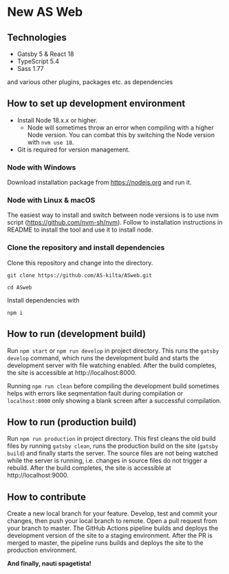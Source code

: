 # New AS Web

## Technologies

- Gatsby 5 & React 18
- TypeScript 5.4
- Sass 1.77

and various other plugins, packages etc. as dependencies

## How to set up development environment

- Install Node 18.x.x or higher.
  - Node will sometimes throw an error when compiling with a higher Node version. You can combat this by switching the Node version with `nvm use 18`.
- Git is required for version management.

### Node with Windows

Download installation package from https://nodejs.org and run it.

### Node with Linux & macOS

The easiest way to install and switch between node versions is to use nvm script (https://github.com/nvm-sh/nvm). Follow to installation instructions in README to install the tool and use it to install node.

### Clone the repository and install dependencies

Clone this repository and change into the directory.

```
git clone https://github.com/AS-kilta/ASweb.git

cd ASweb
```

Install dependencies with

```
npm i
```

## How to run (development build)

Run `npm start` or `npm run develop` in project directory. This runs the `gatsby develop` command, which runs the development build
and starts the development server with file watching enabled. After the build completes, the site is accessible at http://localhost:8000.

Running `npm run clean` before compiling the development build sometimes helps with errors like 
seqmentation fault during compilation or `localhost:8000` only showing a blank screen after a successful compilation.

## How to run (production build)

Run `npm run production` in project directory. This first cleans the old build files by running `gatsby clean`, runs the production build on the site (`gatsby build`)
and finally starts the server. The source files are not being watched while the server is running, i.e. changes in source files do not trigger a rebuild.
After the build completes, the site is accessible at http://localhost:9000.

## How to contribute

Create a new local branch for your feature. Develop, test and commit your changes, then push your local branch to remote. Open a pull request from your branch to
master. The GitHub Actions pipeline builds and deploys the development version of the site to a staging environment. After the PR is merged to master, the pipeline runs builds and deploys the site to the production environment.

**And finally, nauti spagetista!**
